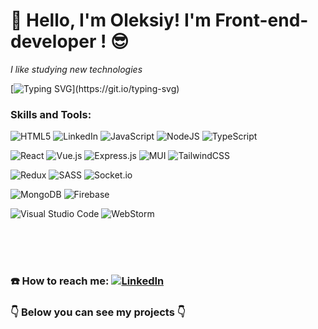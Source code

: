  # :wave: Hello, I'm Oleksiy! I'm Front-end-developer ! :sunglasses:
 

*I like studying new technologies*
<br/>

[![Typing SVG](https://readme-typing-svg.herokuapp.com?font=Fira+Code&weight=600&pause=1000&color=15972D&width=435&lines=Get+try+and+you+will+have+success!)](https://git.io/typing-svg)

 ###  Skills and Tools:

![HTML5](https://img.shields.io/badge/html5-%23E34F26.svg?style=for-the-badge&logo=html5&logoColor=white)
![LinkedIn](https://img.shields.io/badge/linkedin-%230077B5.svg?style=for-the-badge&logo=linkedin&logoColor=white)
![JavaScript](https://img.shields.io/badge/javascript-%23323330.svg?style=for-the-badge&logo=javascript&logoColor=%23F7DF1E)
![NodeJS](https://img.shields.io/badge/node.js-6DA55F?style=for-the-badge&logo=node.js&logoColor=white)
![TypeScript](https://img.shields.io/badge/typescript-%23007ACC.svg?style=for-the-badge&logo=typescript&logoColor=white)

![React](https://img.shields.io/badge/react-%2320232a.svg?style=for-the-badge&logo=react&logoColor=%2361DAFB)
![Vue.js](https://img.shields.io/badge/vuejs-%2335495e.svg?style=for-the-badge&logo=vuedotjs&logoColor=%234FC08D)
![Express.js](https://img.shields.io/badge/express.js-%23404d59.svg?style=for-the-badge&logo=express&logoColor=%2361DAFB)
![MUI](https://img.shields.io/badge/MUI-%230081CB.svg?style=for-the-badge&logo=mui&logoColor=white)
![TailwindCSS](https://img.shields.io/badge/tailwindcss-%2338B2AC.svg?style=for-the-badge&logo=tailwind-css&logoColor=white)

![Redux](https://img.shields.io/badge/redux-%23593d88.svg?style=for-the-badge&logo=redux&logoColor=white)
![SASS](https://img.shields.io/badge/SASS-hotpink.svg?style=for-the-badge&logo=SASS&logoColor=white)
![Socket.io](https://img.shields.io/badge/Socket.io-black?style=for-the-badge&logo=socket.io&badgeColor=010101)

![MongoDB](https://img.shields.io/badge/MongoDB-%234ea94b.svg?style=for-the-badge&logo=mongodb&logoColor=white)
![Firebase](https://img.shields.io/badge/firebase-%23039BE5.svg?style=for-the-badge&logo=firebase)

![Visual Studio Code](https://img.shields.io/badge/Visual%20Studio%20Code-0078d7.svg?style=for-the-badge&logo=visual-studio-code&logoColor=white)
![WebStorm](https://img.shields.io/badge/webstorm-143?style=for-the-badge&logo=webstorm&logoColor=white&color=black)





<br/>
<br/>
<br/>

### :phone: How to reach me: [![LinkedIn](https://img.shields.io/badge/linkedin-%230077B5.svg?style=for-the-badge&logo=linkedin&logoColor=white)][linkedin]

### :point_down: Below you can see my projects :point_down:


[linkedin]: https://www.linkedin.com/in/%D0%BE%D0%BB%D0%B5%D0%BA%D1%81%D1%96%D0%B9-%D0%BD%D1%96%D0%BA%D0%BE%D0%BB%D0%B0%D1%94%D0%BD%D0%BA%D0%BE-17472825b/
